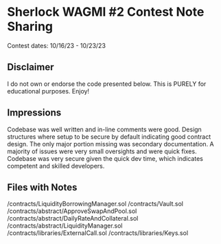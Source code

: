 # Sherlock WAGMI #2 Contest Note Sharing

Contest dates: 10/16/23 - 10/23/23

## Disclaimer

I do not own or endorse the code presented below. This is PURELY for educational purposes. Enjoy!

## Impressions

 Codebase was well written and in-line comments were good. Design structures where setup to be secure by default indicating good contract design. The only major portion missing was secondary documentation. A majority of issues were very small oversights and were quick fixes. Codebase was very secure given the quick dev time, which indicates competent and skilled developers.

## Files with Notes

/contracts/LiquidityBorrowingManager.sol
/contracts/Vault.sol
/contracts/abstract/ApproveSwapAndPool.sol
/contracts/abstract/DailyRateAndCollateral.sol
/contracts/abstract/LiquidityManager.sol
/contracts/libraries/ExternalCall.sol
/contracts/libraries/Keys.sol


